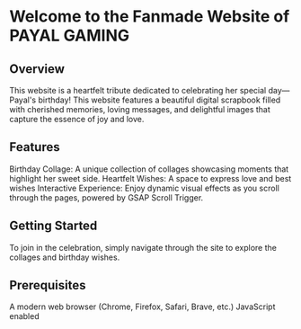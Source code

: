 # Welcome to the Fanmade Website of PAYAL GAMING
## Overview
This website is a heartfelt tribute dedicated to celebrating her special day—Payal's birthday! This website features a beautiful digital scrapbook filled with cherished memories, loving messages, and delightful images that capture the essence of joy and love.

## Features
Birthday Collage: A unique collection of collages showcasing moments that highlight her sweet side.
Heartfelt Wishes: A space to express love and best wishes
Interactive Experience: Enjoy dynamic visual effects as you scroll through the pages, powered by GSAP Scroll Trigger.

## Getting Started
To join in the celebration, simply navigate through the site to explore the collages and birthday wishes.

## Prerequisites
A modern web browser (Chrome, Firefox, Safari, Brave, etc.)
JavaScript enabled
